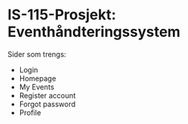 # IS-115-Prosjekt: Eventhåndteringssystem

Sider som trengs:
- Login
- Homepage
- My Events
- Register account
- Forgot password
- Profile
